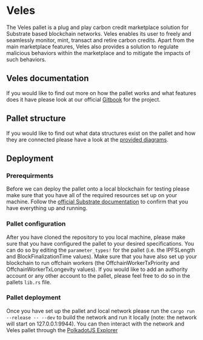 # Veles
The Veles pallet is a plug and play carbon credit marketplace solution for Substrate based blockchain networks. Veles enables its user to freely and seamlessly monitor, mint, transact and retire carbon credits. Apart from the main marketplace features, Veles also provides a solution to regulate malicious behaviors within the marketplace and to mitigate the impacts of such behaviors.
<br />

## Veles documentation
If you would like to find out more on how the pallet works and what features does it have please look at our official [Gitbook](https://app.gitbook.com/o/WABjLs5AlKX6VnOwtcI4/s/bTNhSGh61JAMglLLtG8x/get-started/what-is-the-veles-pallet) for the project.
<br />

## Pallet structure
If you would like to find out what data structures exist on the pallet and how they are connected please have a look at the [provided diagrams](https://drive.google.com/file/d/1Iq0n3RrZHUGftbolThfKSwm4ME6Qs5fP/view?usp=sharing).
<br />

## Deployment
### Prerequirments
Before we can deploy the pallet onto a local blockchain for testing please make sure that you have all of the required resources set up on your machine. Follow the [official Substrate documentation](https://docs.substrate.io/install/) to confirm that you have everything up and running.
<br />

### Pallet configuration
After you have cloned the repository to you local machine, please make sure that you have configured the pallet to your desired specifications. You can do so by editing the ```parameter_types!``` for the pallet (i.e. the IPFSLength and BlockFinalizationTime values). Make sure that you have also set up your blockchain to run offchain workers (the OffchainWorkerTxPriority and OffchainWorkerTxLongevity values). If you would like to add an authority account or any other account to the pallet, please feel free to do so in the pallets ```lib.rs``` file.
<br />

### Pallet deployment
Once you have set up the pallet and local network please run the ```cargo run --release -- --dev``` to build the network and run it locally (note: the network will start on 127.0.0.1:9944).
You can then interact with the network and Veles pallet through the [PolkadotJS Explorer](https://polkadot.js.org/apps/#/explorer)
